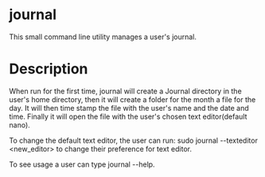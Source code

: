 # journal
This small command line utility manages a user's journal.

# Description
When run for the first time, journal will create a Journal directory in the user's home directory, then it will create a folder for the month a file for the day. It will then time stamp the file with the user's name and the date and time. Finally it will open the file with the user's chosen text editor(default nano).

To change the default text editor, the user can run:
sudo journal --texteditor <new_editor>
to change their preference for text editor.

To see usage a user can type journal --help.
